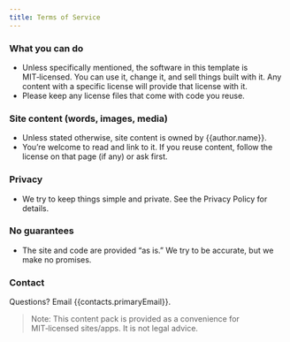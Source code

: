 ```yaml
---
title: Terms of Service
---
```

### What you can do
- Unless specifically mentioned, the software in this template is MIT‑licensed. You can use it, change it, and sell things built with it.  Any content with a specific license will provide that license with it.
- Please keep any license files that come with code you reuse.

### Site content (words, images, media)
- Unless stated otherwise, site content is owned by {{author.name}}.
- You’re welcome to read and link to it. If you reuse content, follow the license on that page (if any) or ask first.

### Privacy
- We try to keep things simple and private. See the Privacy Policy for details.

### No guarantees
- The site and code are provided “as is.” We try to be accurate, but we make no promises.

### Contact
Questions? Email {{contacts.primaryEmail}}.

> Note: This content pack is provided as a convenience for MIT‑licensed sites/apps. It is not legal advice.


